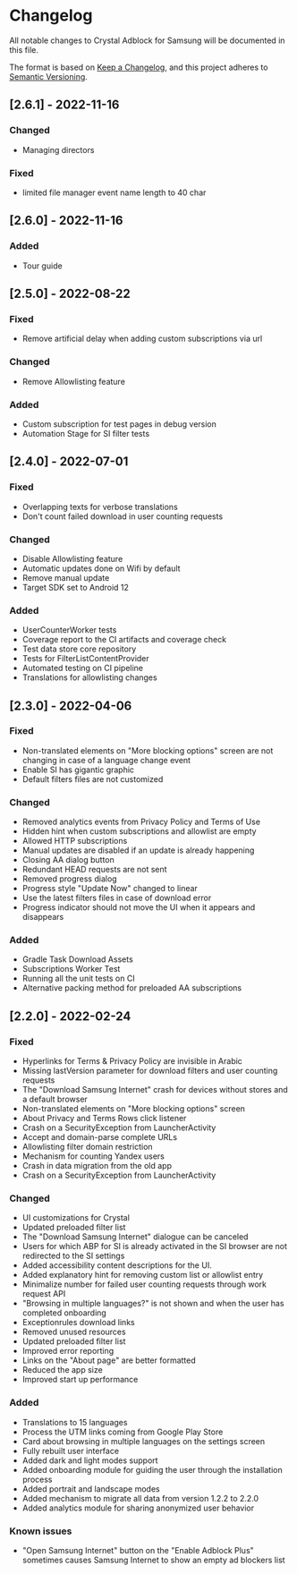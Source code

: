 # Changelog
All notable changes to Crystal Adblock for Samsung will be documented in this file.

The format is based on [Keep a Changelog](https://keepachangelog.com/en/1.0.0/),
and this project adheres to [Semantic Versioning](https://semver.org/spec/v2.0.0.html).

## [2.6.1] - 2022-11-16
### Changed
- Managing directors

### Fixed
- limited file manager event name length to 40 char

## [2.6.0] - 2022-11-16
### Added
- Tour guide

## [2.5.0] - 2022-08-22
### Fixed
- Remove artificial delay when adding custom subscriptions via url

### Changed
- Remove Allowlisting feature

### Added
- Custom subscription for test pages in debug version
- Automation Stage for SI filter tests

## [2.4.0] - 2022-07-01
### Fixed
- Overlapping texts for verbose translations
- Don't count failed download in user counting requests

### Changed
- Disable Allowlisting feature 
- Automatic updates done on Wifi by default
- Remove manual update
- Target SDK set to Android 12

### Added
- UserCounterWorker tests
- Coverage report to the CI artifacts and coverage check
- Test data store core repository
- Tests for FilterListContentProvider
- Automated testing on CI pipeline
- Translations for allowlisting changes

## [2.3.0] - 2022-04-06
### Fixed
- Non-translated elements on "More blocking options" screen are not changing in case of a language change event
- Enable SI has gigantic graphic
- Default filters files are not customized

### Changed
- Removed analytics events from Privacy Policy and Terms of Use
- Hidden hint when custom subscriptions and allowlist are empty
- Allowed HTTP subscriptions
- Manual updates are disabled if an update is already happening
- Closing AA dialog button
- Redundant HEAD requests are not sent
- Removed progress dialog
- Progress style "Update Now" changed to linear
- Use the latest filters files in case of download error
- Progress indicator should not move the UI when it appears and disappears

### Added
- Gradle Task Download Assets
- Subscriptions Worker Test
- Running all the unit tests on CI
- Alternative packing method for preloaded AA subscriptions

## [2.2.0] - 2022-02-24
### Fixed
- Hyperlinks for Terms & Privacy Policy are invisible in Arabic
- Missing lastVersion parameter for download filters and user counting requests
- The "Download Samsung Internet" crash for devices without stores and a default browser
- Non-translated elements on "More blocking options" screen
- About Privacy and Terms Rows click listener
- Crash on a SecurityException from LauncherActivity
- Accept and domain-parse complete URLs
- Allowlisting filter domain restriction
- Mechanism for counting Yandex users
- Crash in data migration from the old app
- Crash on a SecurityException from LauncherActivity

### Changed
- UI customizations for Crystal
- Updated preloaded filter list
- The "Download Samsung Internet" dialogue can be canceled
- Users for which ABP for SI is already activated in the SI browser are not redirected to the SI settings
- Added accessibility content descriptions for the UI.
- Added explanatory hint for removing custom list or allowlist entry
- Minimalize number for failed user counting requests through work request API
- "Browsing in multiple languages?" is not shown and when the user has completed onboarding
- Exceptionrules download links
- Removed unused resources
- Updated preloaded filter list
- Improved error reporting
- Links on the "About page" are better formatted
- Reduced the app size
- Improved start up performance

### Added
- Translations to 15 languages
- Process the UTM links coming from Google Play Store
- Card about browsing in multiple languages on the settings screen
- Fully rebuilt user interface
- Added dark and light modes support
- Added onboarding module for guiding the user through the installation process
- Added portrait and landscape modes
- Added mechanism to migrate all data from version 1.2.2 to 2.2.0
- Added analytics module for sharing anonymized user behavior

### Known issues
- "Open Samsung Internet" button on the "Enable Adblock Plus" sometimes causes Samsung Internet to show an empty ad blockers list
